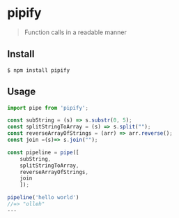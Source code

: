 # pipify

> Function calls in a readable manner

## Install

```
$ npm install pipify
```

## Usage

```js
import pipe from 'pipify';

const subString = (s) => s.substr(0, 5);
const splitStringToArray = (s) => s.split("");
const reverseArrayOfStrings = (arr) => arr.reverse();
const join =(s)=> s.join("");

const pipeline = pipe([
    subString,
    splitStringToArray,
    reverseArrayOfStrings,
    join
    ]);

pipeline('hello world')
//=> "olleh"
---

